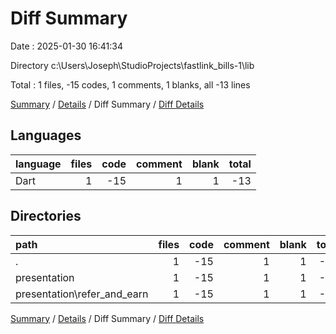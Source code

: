 # Diff Summary

Date : 2025-01-30 16:41:34

Directory c:\\Users\\Joseph\\StudioProjects\\fastlink_bills-1\\lib

Total : 1 files,  -15 codes, 1 comments, 1 blanks, all -13 lines

[Summary](results.md) / [Details](details.md) / Diff Summary / [Diff Details](diff-details.md)

## Languages
| language | files | code | comment | blank | total |
| :--- | ---: | ---: | ---: | ---: | ---: |
| Dart | 1 | -15 | 1 | 1 | -13 |

## Directories
| path | files | code | comment | blank | total |
| :--- | ---: | ---: | ---: | ---: | ---: |
| . | 1 | -15 | 1 | 1 | -13 |
| presentation | 1 | -15 | 1 | 1 | -13 |
| presentation\\refer_and_earn | 1 | -15 | 1 | 1 | -13 |

[Summary](results.md) / [Details](details.md) / Diff Summary / [Diff Details](diff-details.md)